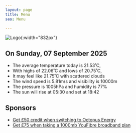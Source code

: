 ```yaml
---
layout: page
title: Menu
seo: Menu

---
```


![Logo](/images/logo.jpg){:width="832px"}

<!-- weather_marker starts -->
## On Sunday, 07 September 2025

- The average temperature today is 21.53˚C,
- With highs of 22.06˚C and lows of 20.75˚C,
- It may feel like 21.75˚C with scattered clouds
- The wind speed is 5.81m/s and visibility is 10000m
- The pressure is 1005hPa and humidity is 77%
- The sun will rise at 05:30 and set at 18:42

<!-- weather_marker ends -->

## Sponsors

- [Get £50 credit when switching to Octopus Energy](https://bit.ly/3oD1nnS)
- [Get £75 when taking a 1000mb YouFibre broadband plan](https://aklam.io/91zWhU?)
